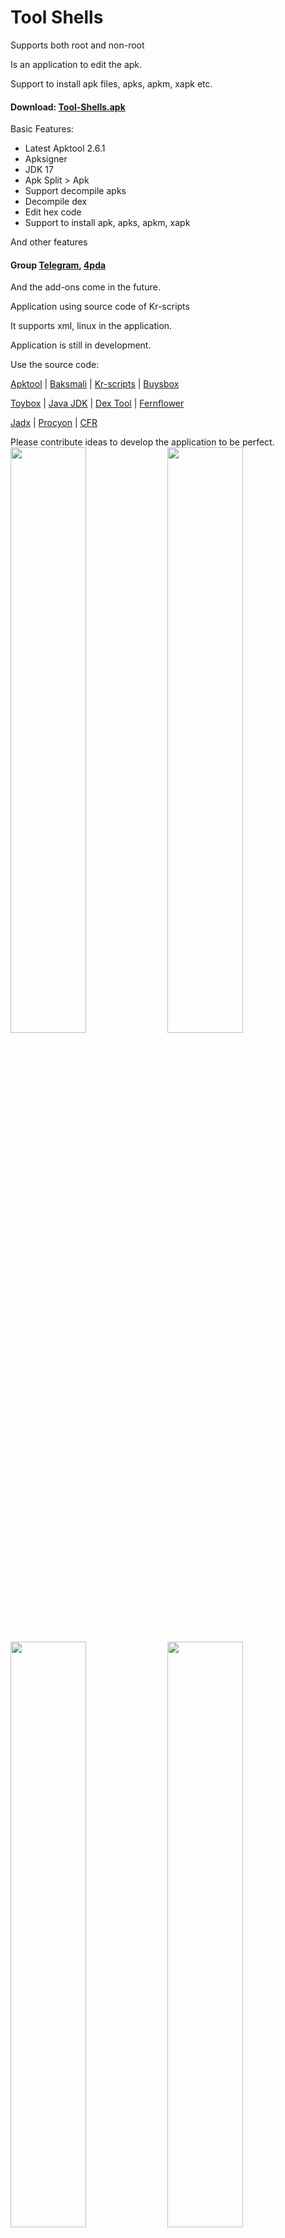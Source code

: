 # Tool Shells

Supports both root and non-root

Is an application to edit the apk.

Support to install apk files, apks, apkm, xapk etc.

#### Download: [Tool-Shells.apk](https://github.com/kakathic/Tool-Shells/releases/download/V2.2.2/Tool-Shells.apk) 

Basic Features:

+ Latest Apktool 2.6.1
+ Apksigner 
+ JDK 17 
+ Apk Split > Apk 
+ Support decompile apks 
+ Decompile dex 
+ Edit hex code 
+ Support to install apk, apks, apkm, xapk

And other features

#### Group [Telegram](https://t.me/Tool_Shells), [4pda](https://4pda.ru/forum/index.php?showtopic=1023049)

And the add-ons come in the future.

Application using source code of Kr-scripts

It supports xml, linux in the application.

Application is still in development.

Use the source code:

[Apktool](https://github.com/iBotPeaches/Apktool) | [Baksmali](https://github.com/JesusFreke/smali) | [Kr-scripts](https://github.com/helloklf/kr-scripts) | [Buysbox](https://github.com/Magisk-Modules-Repo/busybox-ndk)

[Toybox](https://github.com/landley/toybox) | [Java JDK](https://adoptium.net) | [Dex Tool](https://github.com/pxb1988/dex2jar) | [Fernflower](https://github.com/fesh0r/fernflower)

[Jadx](https://github.com/skylot/jadx) | [Procyon](https://github.com/mstrobel/procyon) | [CFR](https://github.com/leibnitz27/cfr)

Please contribute ideas to develop the application to be perfect.
<img src="https://github.com/kakathic/Tool-Shells/raw/master/Image/image.jpg" height="auto" width="49%" />
<img src="https://github.com/kakathic/Tool-Shells/raw/master/Image/image1.jpg" height="auto" width="49%" />
<img src="https://github.com/kakathic/Tool-Shells/raw/master/Image/image2.jpg" height="auto" width="49%" />
<img src="https://github.com/kakathic/Tool-Shells/raw/master/Image/image3.jpg" height="auto" width="49%" />
<img src="https://github.com/kakathic/Tool-Shells/raw/master/Image/image4.jpg" height="auto" width="49%" />
<img src="https://github.com/kakathic/Tool-Shells/raw/master/Image/image5.jpg" height="auto" width="49%" />
